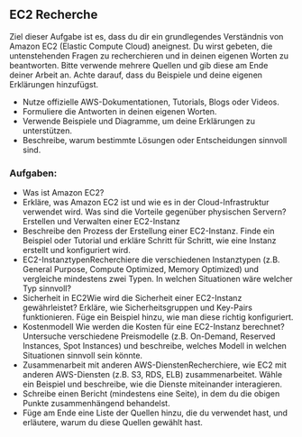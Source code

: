 ## EC2 Recherche
Ziel dieser Aufgabe ist es, dass du dir ein grundlegendes Verständnis von Amazon EC2 (Elastic Compute Cloud) aneignest. Du wirst gebeten, die untenstehenden Fragen zu recherchieren und in deinen eigenen Worten zu beantworten. Bitte verwende mehrere Quellen und gib diese am Ende deiner Arbeit an. Achte darauf, dass du Beispiele und deine eigenen Erklärungen hinzufügst.
- Nutze offizielle AWS-Dokumentationen, Tutorials, Blogs oder Videos.
- Formuliere die Antworten in deinen eigenen Worten.
- Verwende Beispiele und Diagramme, um deine Erklärungen zu unterstützen.
- Beschreibe, warum bestimmte Lösungen oder Entscheidungen sinnvoll sind.
### Aufgaben:
- Was ist Amazon EC2?
- Erkläre, was Amazon EC2 ist und wie es in der Cloud-Infrastruktur verwendet wird. Was sind die Vorteile gegenüber physischen Servern?Erstellen und Verwalten einer EC2-Instanz
- Beschreibe den Prozess der Erstellung einer EC2-Instanz. Finde ein Beispiel oder Tutorial und erkläre Schritt für Schritt, wie eine Instanz erstellt und konfiguriert wird.
- EC2-InstanztypenRecherchiere die verschiedenen Instanztypen (z.B. General Purpose, Compute Optimized, Memory Optimized) und vergleiche mindestens zwei Typen. In welchen Situationen wäre welcher Typ sinnvoll?
- Sicherheit in EC2Wie wird die Sicherheit einer EC2-Instanz gewährleistet? Erkläre, wie Sicherheitsgruppen und Key-Pairs funktionieren. Füge ein Beispiel hinzu, wie man diese richtig konfiguriert.
- Kostenmodell Wie werden die Kosten für eine EC2-Instanz berechnet? Untersuche verschiedene Preismodelle (z.B. On-Demand, Reserved Instances, Spot Instances) und beschreibe, welches Modell in welchen Situationen sinnvoll sein könnte.
- Zusammenarbeit mit anderen AWS-DienstenRecherchiere, wie EC2 mit anderen AWS-Diensten (z.B. S3, RDS, ELB) zusammenarbeitet. Wähle ein Beispiel und beschreibe, wie die Dienste miteinander interagieren.
- Schreibe einen Bericht (mindestens eine Seite), in dem du die obigen Punkte zusammenhängend behandelst.
- Füge am Ende eine Liste der Quellen hinzu, die du verwendet hast, und erläutere, warum du diese Quellen gewählt hast.